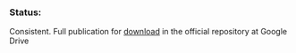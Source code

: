 
### Status:
Consistent. Full publication for [download](https://drive.google.com/drive/folders/1LqguJNV-aKh1PuWMVx5ELA61LPfGfuu_?usp=sharing) in the official repository at Google Drive
